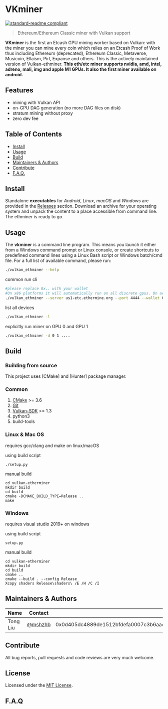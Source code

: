 # VKminer

[![standard-readme compliant](https://img.shields.io/badge/readme%20style-standard-brightgreen.svg)](https://github.com/RichardLitt/standard-readme)

> Ethereum/Ethereum Classic miner with Vulkan support

**VKminer** is the first an Etcash GPU mining worker based on Vulkan: with the miner you can mine every coin which relies on an Etcash Proof of Work thus including Ethereum (deprecated), Ethereum Classic, Metaverse, Musicoin, Ellaism, Pirl, Expanse and others. This is the actively maintained version of Vulkan-ethminer. **This eth/etc miner supports nvidia, amd, intel, adreno, mali, img and apple M1 GPUs. It also the first miner available on android.**

## Features

* mining with Vulkan API
* on-GPU DAG generation (no more DAG files on disk)
* stratum mining without proxy
* zero dev fee


## Table of Contents

* [Install](#install)
* [Usage](#usage)
* [Build](#build)
* [Maintainers & Authors](#maintainers--authors)
* [Contribute](#contribute)
* [F.A.Q.](#faq)


## Install

Standalone **executables** for *Android*, *Linux*, *macOS* and *Windows* are provided in
the [Releases](https://github.com/mshzhb/vk-ethminer/releases) section.
Download an archive for your operating system and unpack the content to a place
accessible from command line. The ethminer is ready to go.

## Usage

The **vkminer** is a command line program. This means you launch it either
from a Windows command prompt or Linux console, or create shortcuts to
predefined command lines using a Linux Bash script or Windows batch/cmd file.
For a full list of available command, please run:

```sh
./vulkan_ethminer --help
```

common run cli
```sh
#please replace 0x.. with your wallet
#On x86 platforms it will automatically run on all discrete gpus. On arm (e.g. apple) it will run on all gpus. 
./vulkan_ethminer --server us1-etc.ethermine.org --port 4444 --wallet 0x0D405dc4889DE1512BfdeFa0007c3b6AA468E31A --rig miner --shader wave_shuffle
```

list all devices
```sh
./vulkan_ethminer -l
```

explicitly run miner on GPU 0 and GPU 1
```sh
./vulkan_ethminer -d 0 1 ....
```

## Build
### Building from source

This project uses [CMake] and [Hunter] package manager.

### Common

1. [CMake](https://cmake.org/) >= 3.6
2. [Git](https://git-scm.com/downloads)
3. [Vulkan-SDK](https://vulkan.lunarg.com) >= 1.3
4. python3
5. build-tools

### Linux & Mac OS
requires gcc/clang and make on linux/macOS    
  
using build script
``` shell
./setup.py
```
manual build
``` shell
cd vulkan-etherminer
mkdir build
cd build
cmake -DCMAKE_BUILD_TYPE=Release ..
make
```
### Windows
requires visual studio 2019+ on windows  
  
using build script
``` shell
setup.py
```
manual build
``` shell
cd vulkan-etherminer
mkdir build
cd build
cmake ..
cmake --build . --config Release
Xcopy shaders Release\shaders\ /E /H /C /I
```
## Maintainers & Authors

| Name                  | Contact                                                      |     |
| --------------------- | ------------------------------------------------------------ | --- |
| Tong Liu              | [@mshzhb](https://github.com/mshzhb/vulkan-ethminer)         |   0x0d405dc4889de1512bfdefa0007c3b6aa468e31a  |


## Contribute

All bug reports, pull requests and code reviews are very much welcome.


## License

Licensed under the [MIT License](LICENSE).

## F.A.Q
